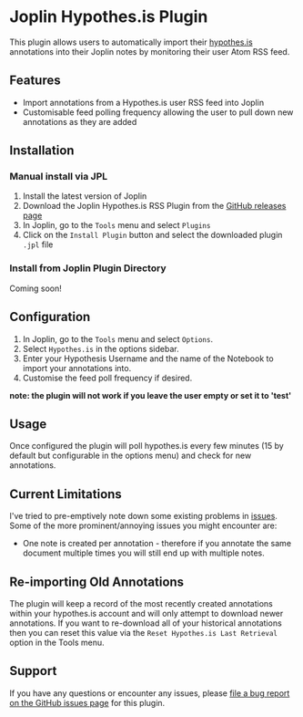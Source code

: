 # Joplin Hypothes.is Plugin

This plugin allows users to automatically import their [hypothes.is](https://hypothes.is/) annotations into their Joplin notes by monitoring their user Atom RSS feed.

## Features

- Import annotations from a Hypothes.is user RSS feed into Joplin
- Customisable feed polling frequency allowing the user to pull down new annotations as they are added

## Installation

### Manual install via JPL

1. Install the latest version of Joplin
2. Download the Joplin Hypothes.is RSS Plugin from the [GitHub releases page](https://github.com/ravenscroftj/joplin-hypothesis/releases)
3. In Joplin, go to the `Tools` menu and select `Plugins`
4. Click on the `Install Plugin` button and select the downloaded plugin `.jpl` file

### Install from Joplin Plugin Directory

Coming soon!

## Configuration

1. In Joplin, go to the `Tools` menu and select `Options`.
2. Select `Hypothes.is` in the options sidebar.
3. Enter your Hypothesis Username and the name of the Notebook to import your annotations into. 
4. Customise the feed poll frequency if desired. 

**note: the plugin will not work if you leave the user empty or set it to 'test'**

## Usage

Once configured the plugin will poll hypothes.is every few minutes (15 by default but configurable in the options menu) and check for new annotations. 

## Current Limitations

I've tried to pre-emptively note down some existing problems in [issues](https://github.com/ravenscroftj/joplin-hypothesis/issues). Some of the more prominent/annoying issues you might encounter are:

 - One note is created per annotation - therefore if you annotate the same document multiple times you will still end up with multiple notes.

## Re-importing Old Annotations

The plugin will keep a record of the most recently created annotations within your hypothes.is account and will only attempt to download newer annotations. If you want to re-download all of your historical annotations then you can reset this value via the `Reset Hypothes.is Last Retrieval` option in the Tools menu.

## Support

If you have any questions or encounter any issues, please [file a bug report on the GitHub issues page](https://github.com/ravenscroftj/joplin-hypothesis/issues) for this plugin.
